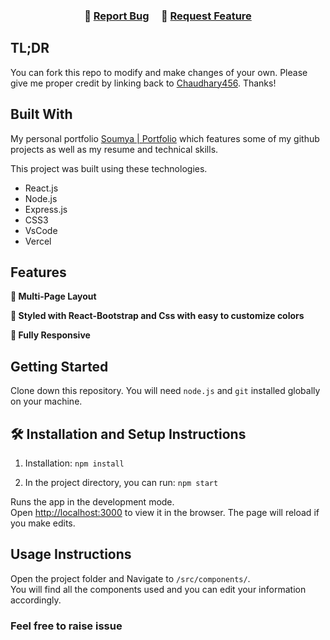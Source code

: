 <h3 align="center">
    🔹
    <a href="https://github.com/Chaudhary456/devPortfolio/issues">Report Bug</a> &nbsp; &nbsp;
    🔹
    <a href="https://github.com/Chaudhary456/devPortfolio/issues">Request Feature</a>
</h3>

## TL;DR

You can fork this repo to modify and make changes of your own. Please give me proper credit by linking back to [Chaudhary456](https://github.com/Chaudhary456/devPortfolio). Thanks!

## Built With

My personal portfolio <a href="https://chaudhary456.github.io/devPortfolio/" target="_blank">Soumya | Portfolio</a> which features some of my github projects as well as my resume and technical skills.<br/>

This project was built using these technologies.

- React.js
- Node.js
- Express.js
- CSS3
- VsCode
- Vercel

## Features

**📖 Multi-Page Layout**

**🎨 Styled with React-Bootstrap and Css with easy to customize colors**

**📱 Fully Responsive**

## Getting Started

Clone down this repository. You will need `node.js` and `git` installed globally on your machine.

## 🛠 Installation and Setup Instructions

1. Installation: `npm install`

2. In the project directory, you can run: `npm start`

Runs the app in the development mode.\
Open [http://localhost:3000](http://localhost:3000) to view it in the browser.
The page will reload if you make edits.

## Usage Instructions

Open the project folder and Navigate to `/src/components/`. <br/>
You will find all the components used and you can edit your information accordingly.

### Feel free to raise issue


